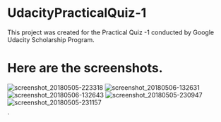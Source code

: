 # UdacityPracticalQuiz-1
This project was created for the Practical Quiz -1 conducted by Google Udacity Scholarship Program.
# Here are the screenshots.

![screenshot_20180505-223318](https://user-images.githubusercontent.com/24537737/39671226-946c78f6-5131-11e8-94a9-3c458388efb2.png)
![screenshot_20180506-132631](https://user-images.githubusercontent.com/24537737/39671230-952af164-5131-11e8-883f-bec52227c466.png)
![screenshot_20180506-132643](https://user-images.githubusercontent.com/24537737/39671231-9566d666-5131-11e8-96e7-7d83ad587433.png)
![screenshot_20180505-230947](https://user-images.githubusercontent.com/24537737/39671228-94a88a44-5131-11e8-98ab-883552ea717e.png)
![screenshot_20180505-231157](https://user-images.githubusercontent.com/24537737/39671229-94eb8c68-5131-11e8-8ce2-1900134e9bb4.png)



`

